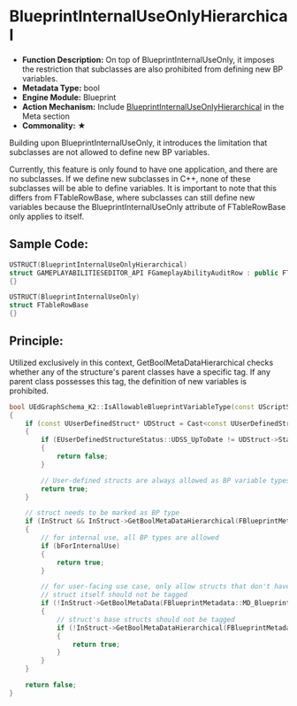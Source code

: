 # BlueprintInternalUseOnlyHierarchical

- **Function Description:** On top of BlueprintInternalUseOnly, it imposes the restriction that subclasses are also prohibited from defining new BP variables.
- **Metadata Type:** bool
- **Engine Module:** Blueprint
- **Action Mechanism:** Include [BlueprintInternalUseOnlyHierarchical](../../../Meta/Blueprint/BlueprintInternalUseOnlyHierarchical.md) in the Meta section
- **Commonality:** ★

Building upon BlueprintInternalUseOnly, it introduces the limitation that subclasses are not allowed to define new BP variables.

Currently, this feature is only found to have one application, and there are no subclasses. If we define new subclasses in C++, none of these subclasses will be able to define variables. It is important to note that this differs from FTableRowBase, where subclasses can still define new variables because the BlueprintInternalUseOnly attribute of FTableRowBase only applies to itself.

## Sample Code:

```cpp
USTRUCT(BlueprintInternalUseOnlyHierarchical)
struct GAMEPLAYABILITIESEDITOR_API FGameplayAbilityAuditRow : public FTableRowBase
{}

USTRUCT(BlueprintInternalUseOnly)
struct FTableRowBase
{}
```

## Principle:

Utilized exclusively in this context, GetBoolMetaDataHierarchical checks whether any of the structure's parent classes have a specific tag. If any parent class possesses this tag, the definition of new variables is prohibited.

```cpp
bool UEdGraphSchema_K2::IsAllowableBlueprintVariableType(const UScriptStruct* InStruct, const bool bForInternalUse)
{
	if (const UUserDefinedStruct* UDStruct = Cast<const UUserDefinedStruct>(InStruct))
	{
		if (EUserDefinedStructureStatus::UDSS_UpToDate != UDStruct->Status.GetValue())
		{
			return false;
		}

		// User-defined structs are always allowed as BP variable types.
		return true;
	}

	// struct needs to be marked as BP type
	if (InStruct && InStruct->GetBoolMetaDataHierarchical(FBlueprintMetadata::MD_AllowableBlueprintVariableType))
	{
		// for internal use, all BP types are allowed
		if (bForInternalUse)
		{
			return true;
		}

		// for user-facing use case, only allow structs that don't have the internal-use-only tag
		// struct itself should not be tagged
		if (!InStruct->GetBoolMetaData(FBlueprintMetadata::MD_BlueprintInternalUseOnly))
		{
			// struct's base structs should not be tagged
			if (!InStruct->GetBoolMetaDataHierarchical(FBlueprintMetadata::MD_BlueprintInternalUseOnlyHierarchical))
			{
				return true;
			}
		}
	}

	return false;
}

```